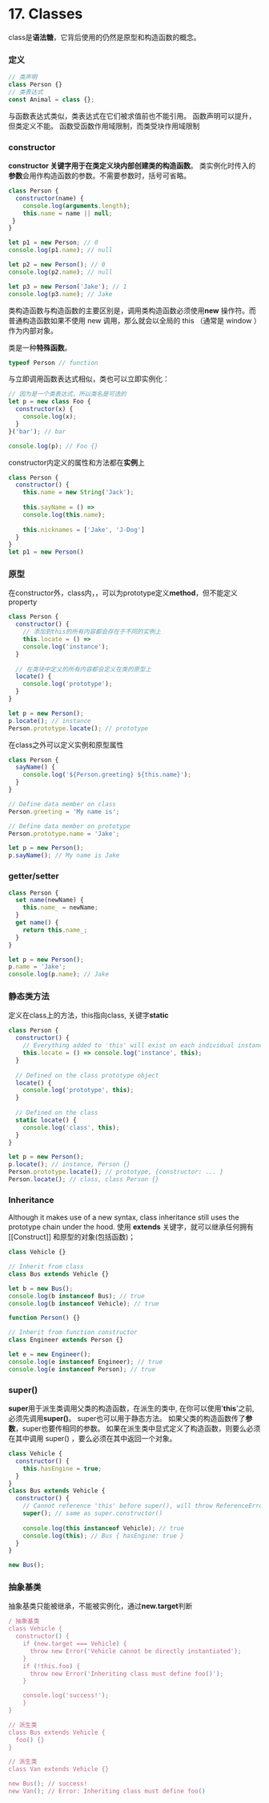 # 17. Classes

class是**语法糖**，它背后使用的仍然是原型和构造函数的概念。
### 定义
```javascript
// 类声明
class Person {}
// 类表达式
const Animal = class {};
```
与函数表达式类似，类表达式在它们被求值前也不能引用。
函数声明可以提升，但类定义不能。
函数受函数作用域限制，而类受块作用域限制
### constructor
**constructor **关键字用于在类定义块内部创建类的**构造函数**。
类实例化时传入的**参数**会用作构造函数的参数。不需要参数时，括号可省略。
```javascript
class Person {
  constructor(name) {
    console.log(arguments.length);
    this.name = name || null;
 }
}

let p1 = new Person; // 0
console.log(p1.name); // null

let p2 = new Person(); // 0
console.log(p2.name); // null

let p3 = new Person('Jake'); // 1
console.log(p3.name); // Jake
```
类构造函数与构造函数的主要区别是，调用类构造函数必须使用**new** 操作符。而普通构造函数如果不使用 new 调用，那么就会以全局的 this （通常是 window ）作为内部对象。


类是一种**特殊函数**。
```javascript
typeof Person // function
```
与立即调用函数表达式相似，类也可以立即实例化：
```javascript
// 因为是一个类表达式，所以类名是可选的
let p = new class Foo {
  constructor(x) {
    console.log(x);
  }
}('bar'); // bar

console.log(p); // Foo {}
```


constructor内定义的属性和方法都在**实例**上
```javascript
class Person {
  constructor() {
    this.name = new String('Jack');
    
    this.sayName = () =>
    console.log(this.name);
    
    this.nicknames = ['Jake', 'J-Dog']
  }
}
let p1 = new Person()
```
### 原型
在constructor外，class内，，可以为prototype定义**method**，但不能定义property
```javascript
class Person {
  constructor() {
    // 添加到this的所有内容都会存在于不同的实例上
    this.locate = () =>
    console.log('instance');
  }
  
  // 在类块中定义的所有内容都会定义在类的原型上
  locate() {
    console.log('prototype');
  }
}

let p = new Person();
p.locate(); // instance
Person.prototype.locate(); // prototype
```
在class之外可以定义实例和原型属性
```javascript
class Person {
  sayName() {
    console.log('${Person.greeting} ${this.name}');
  }
}

// Define data member on class
Person.greeting = 'My name is';

// Define data member on prototype
Person.prototype.name = 'Jake';

let p = new Person();
p.sayName(); // My name is Jake
```
### getter/setter
```javascript
class Person {
  set name(newName) {
    this.name_ = newName;
  }
  get name() {
    return this.name_;
  }
}

let p = new Person();
p.name = 'Jake';
console.log(p.name); // Jake
```
### 静态类方法
定义在class上的方法，this指向class, 关键字**static**
```javascript
class Person {
  constructor() {
    // Everything added to 'this' will exist on each individual instance
    this.locate = () => console.log('instance', this);
  }
  
  // Defined on the class prototype object
  locate() {
    console.log('prototype', this);
  }
  
  // Defined on the class
  static locate() {
    console.log('class', this);
  }
}

let p = new Person();
p.locate(); // instance, Person {}
Person.prototype.locate(); // prototype, {constructor: ... }
Person.locate(); // class, class Person {}
```
### Inheritance
Although it makes use of a new syntax, class inheritance still uses the prototype chain under the hood.
使用 **extends** 关键字，就可以继承任何拥有 [[Construct]] 和原型的对象(包括函数)；
```javascript
class Vehicle {}

// Inherit from class
class Bus extends Vehicle {}

let b = new Bus();
console.log(b instanceof Bus); // true
console.log(b instanceof Vehicle); // true

function Person() {}

// Inherit from function constructor
class Engineer extends Person {}

let e = new Engineer();
console.log(e instanceof Engineer); // true
console.log(e instanceof Person); // true
```
### super()
**super**用于派生类调用父类的构造函数，在派生的类中, 在你可以使用'**this**'之前, 必须先调用**super()**。
super也可以用于静态方法。
如果父类的构造函数传了**参数**，super也要传相同的参数。
如果在派生类中显式定义了构造函数，则要么必须在其中调用 super() ，要么必须在其中返回一个对象。
```javascript
class Vehicle {
  constructor() {
    this.hasEngine = true;
  }
}
class Bus extends Vehicle {
  constructor() {
    // Cannot reference 'this' before super(), will throw ReferenceError
    super(); // same as super.constructor()
    
    console.log(this instanceof Vehicle); // true
    console.log(this); // Bus { hasEngine: true }
  }
}

new Bus();
```
### 抽象基类
抽象基类只能被继承，不能被实例化，通过**new.target**判断
```javascript
/ 抽象基类
class Vehicle {
  constructor() {
    if (new.target === Vehicle) {
      throw new Error('Vehicle cannot be directly instantiated');
    }
    if (!this.foo) {
      throw new Error('Inheriting class must define foo()');
    }

    console.log('success!');
    }
}

// 派生类
class Bus extends Vehicle {
  foo() {}
}

// 派生类
class Van extends Vehicle {}

new Bus(); // success!
new Van(); // Error: Inheriting class must define foo()
```


